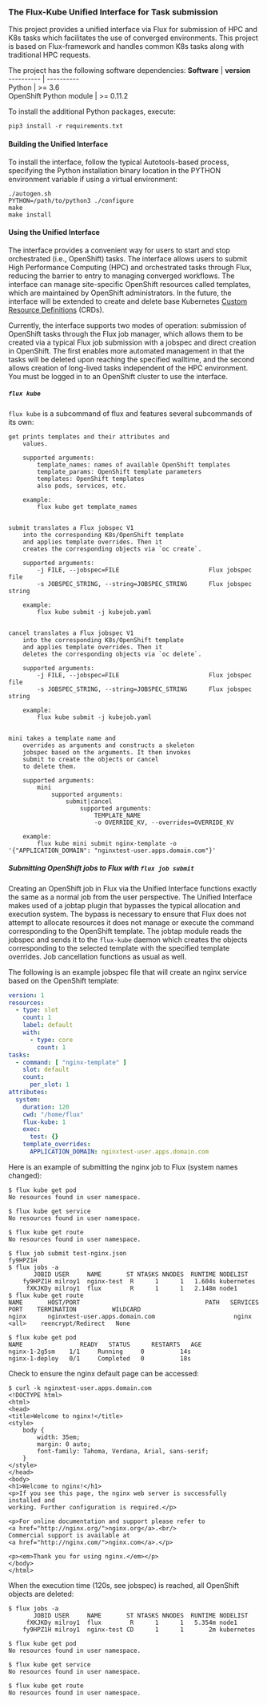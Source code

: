 ### The Flux-Kube Unified Interface for Task submission

This project provides a unified interface via Flux for 
submission of HPC and K8s tasks which facilitates the use 
of converged environments. This project is based on 
Flux-framework and handles common K8s tasks along with 
traditional HPC requests.

The project has the following software dependencies:
**Software**              | **version**  
----------                | ----------   
Python                    | >= 3.6       
OpenShift Python module   | >= 0.11.2    

To install the additional Python packages, execute: 
```
pip3 install -r requirements.txt
```

#### Building the Unified Interface

To install the interface, follow the typical Autotools-based process, 
specifying the Python installation binary location in the PYTHON 
environment variable if using a virtual environment: 
```
./autogen.sh
PYTHON=/path/to/python3 ./configure
make
make install
```

#### Using the Unified Interface
The interface provides a convenient way for users to start and stop orchestrated (i.e., OpenShift) tasks.  The interface allows users to submit High Performance Computing (HPC) and orchestrated tasks through Flux, reducing the barrier to entry to managing converged workflows.  The interface can manage site-specific OpenShift resources called templates, which are maintained by OpenShift administrators.  In the future, the interface will be extended to create and delete base Kubernetes [Custom Resource Definitions](https://kubernetes.io/docs/tasks/extend-kubernetes/custom-resources/custom-resource-definitions/) (CRDs).

Currently, the interface supports two modes of operation: submission of OpenShift tasks through the Flux job manager, which allows them to be created via a typical Flux job submission with a jobspec and direct creation in OpenShift.  The first enables more automated management in that the tasks will be deleted upon reaching the specified walltime, and the second allows creation of long-lived tasks independent of the HPC environment.  You must be logged in to an OpenShift cluster to use the interface.

##### `flux kube`

`flux kube` is a subcommand of flux and features several subcommands of its own:
```
get prints templates and their attributes and
    values.

    supported arguments:
        template_names: names of available OpenShift templates
        template_params: OpenShift template parameters
        templates: OpenShift templates
        also pods, services, etc.

    example:
        flux kube get template_names


submit translates a Flux jobspec V1
    into the corresponding K8s/OpenShift template
    and applies template overrides. Then it
    creates the corresponding objects via `oc create`.

    supported arguments:
        -j FILE, --jobspec=FILE                         Flux jobspec file
        -s JOBSPEC_STRING, --string=JOBSPEC_STRING      Flux jobspec string

    example:
        flux kube submit -j kubejob.yaml


cancel translates a Flux jobspec V1
    into the corresponding K8s/OpenShift template
    and applies template overrides. Then it
    deletes the corresponding objects via `oc delete`.

    supported arguments:
        -j FILE, --jobspec=FILE                         Flux jobspec file
        -s JOBSPEC_STRING, --string=JOBSPEC_STRING      Flux jobspec string

    example:
        flux kube submit -j kubejob.yaml


mini takes a template name and
    overrides as arguments and constructs a skeleton
    jobspec based on the arguments. It then invokes
    submit to create the objects or cancel
    to delete them.

    supported arguments:
        mini 
            supported arguments:
                submit|cancel
                    supported arguments: 
                        TEMPLATE_NAME
                        -o OVERRIDE_KV, --overrides=OVERRIDE_KV 

    example:
        flux kube mini submit nginx-template -o '{"APPLICATION_DOMAIN": "nginxtest-user.apps.domain.com"}'
```

##### Submitting OpenShift jobs to Flux with `flux job submit`
Creating an OpenShift job in Flux via the Unified Interface functions exactly the same as a normal job from the user perspective. The Unified Interface makes used of a jobtap plugin that bypasses the typical allocation and execution system. The bypass is necessary to ensure that Flux does not attempt to allocate resources it does not manage or execute the command corresponding to the OpenShift template. The jobtap module reads the jobspec and sends it to the `flux-kube` daemon which creates the objects corresponding to the selected template with the specified template overrides.  Job cancellation functions as usual as well.

The following is an example jobspec file that will create an nginx service based on the OpenShift template:

```yaml
version: 1
resources:
  - type: slot
    count: 1
    label: default
    with:
      - type: core
        count: 1
tasks:
  - command: [ "nginx-template" ]
    slot: default
    count:
      per_slot: 1
attributes:
  system:
    duration: 120
    cwd: "/home/flux"
    flux-kube: 1
    exec:
      test: {}
    template_overrides:
      APPLICATION_DOMAIN: nginxtest-user.apps.domain.com
```

Here is an example of submitting the nginx job to Flux (system names changed):

```console
$ flux kube get pod
No resources found in user namespace.

$ flux kube get service
No resources found in user namespace.

$ flux kube get route
No resources found in user namespace.

$ flux job submit test-nginx.json 
fy9HPZ1H
$ flux jobs -a
       JOBID USER     NAME       ST NTASKS NNODES  RUNTIME NODELIST
    fy9HPZ1H milroy1  nginx-test  R      1      1   1.604s kubernetes
     fXKJKDy milroy1  flux        R      1      1   2.148m node1
$ flux kube get route
NAME       HOST/PORT                                   PATH   SERVICES   PORT    TERMINATION          WILDCARD
nginx      nginxtest-user.apps.domain.com                      nginx    <all>    reencrypt/Redirect   None

$ flux kube get pod  
NAME                READY   STATUS      RESTARTS   AGE
nginx-1-2g5sm    1/1     Running     0          14s
nginx-1-deploy   0/1     Completed   0          18s
```
Check to ensure the nginx default page can be accessed:
```console
$ curl -k nginxtest-user.apps.domain.com
<!DOCTYPE html>
<html>
<head>
<title>Welcome to nginx!</title>
<style>
    body {
        width: 35em;
        margin: 0 auto;
        font-family: Tahoma, Verdana, Arial, sans-serif;
    }
</style>
</head>
<body>
<h1>Welcome to nginx!</h1>
<p>If you see this page, the nginx web server is successfully installed and
working. Further configuration is required.</p>

<p>For online documentation and support please refer to
<a href="http://nginx.org/">nginx.org</a>.<br/>
Commercial support is available at
<a href="http://nginx.com/">nginx.com</a>.</p>

<p><em>Thank you for using nginx.</em></p>
</body>
</html>
```

When the execution time (120s, see jobspec) is reached, all OpenShift objects are deleted:
```console
$ flux jobs -a
       JOBID USER     NAME       ST NTASKS NNODES  RUNTIME NODELIST
     fXKJKDy milroy1  flux        R      1      1   5.354m node1
    fy9HPZ1H milroy1  nginx-test CD      1      1       2m kubernetes

$ flux kube get pod
No resources found in user namespace.

$ flux kube get service
No resources found in user namespace.

$ flux kube get route  
No resources found in user namespace.
```